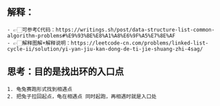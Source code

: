 ## 解释：
    - 👉🏻可参考C代码：https://writings.sh/post/data-structure-list-common-algorithm-problems#%E9%93%BE%E8%A1%A8%E6%9F%A5%E7%8E%AF
    - 👉🏻解释图解+解释说明：https://leetcode-cn.com/problems/linked-list-cycle-ii/solution/yi-yan-jiu-kan-dong-de-ti-jie-shuang-zhi-4sag/

## 思考：目的是找出环的入口点
    1. 龟兔赛跑形式找到相遇点
    2. 把兔子拉回起点，龟在相遇点 同时起跑，再相遇时就是入口处